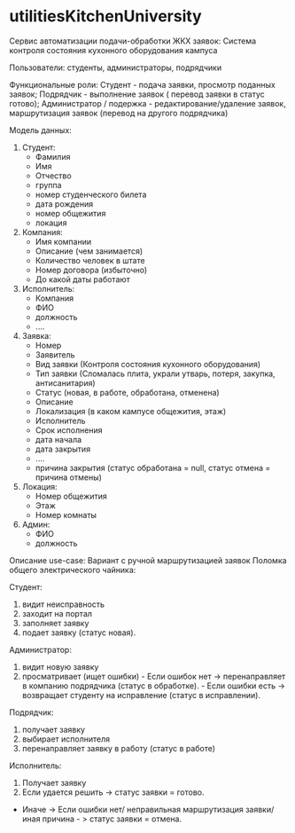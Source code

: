 # utilitiesKitchenUniversity
Сервис автоматизации подачи-обработки ЖКХ заявок: Система контроля состояния кухонного оборудования кампуса

Пользователи: студенты, администраторы, подрядчики

Функциональные роли:
Студент - подача заявки, просмотр поданных заявок;
Подрядчик - выполнение заявок ( перевод заявки в статус готово);
Администратор / подержка - редактирование/удаление заявок, маршрутизация заявок (перевод на другого подрядчика)

Модель данных:
1) Студент: 
    - Фамилия
    - Имя
    - Отчество
    - группа
    - номер студенческого билета
    - дата рождения
    - номер общежития 
    - локация
2) Компания:
    - Имя компании
    - Описание (чем занимается)
    - Количество человек в штате
    - Номер договора (избыточно)
    - До какой даты работают
3) Исполнитель:
    - Компания 
    - ФИО
    - должность
    - ....
4) Заявка:
    - Номер
    - Заявитель
    - Вид заявки (Контроля состояния кухонного оборудования)
    - Тип заявки (Сломалась плита, украли утварь, потеря, закупка, антисанитария)
    - Статус (новая, в работе, обработана, отменена)
    - Описание
    - Локализация (в каком кампусе общежития, этаж)
    - Исполнитель
    - Срок исполнения
    - дата начала
    - дата закрытия
    - ....
    - причина закрытия (статус обработана = null, статус отмена = причина отмены)
5) Локация:
    - Номер общежития
    - Этаж
    - Номер комнаты
6) Админ:
    - ФИО
    - должность

Описание use-case:
Вариант с ручной маршрутизацией заявок
Поломка общего электрического чайника:

Студент:      
1. видит неисправность
2. заходит на портал
3. заполняет заявку
4. подает заявку (статус новая). 
              
Администратор: 
1. видит новую заявку
2. просматривает (ищет ошибки)
        - Если ошибок нет -> перенаправляет в компанию подрядчика (статус в обработке).
        - Если ошибки есть -> возвращает студенту на исправление (статус в исправлении).

Подрядчик:     
1. получает заявку
2. выбирает исполнителя
3. перенаправляет заявку в работу (статус в работе)

Исполнитель:   
1. Получает заявку
2. Если удается решить -> статус заявки = готово.
- Иначе -> Если ошибки нет/ неправильная маршрутизация заявки/ иная причина  - > статус заявки = отмена.
               
